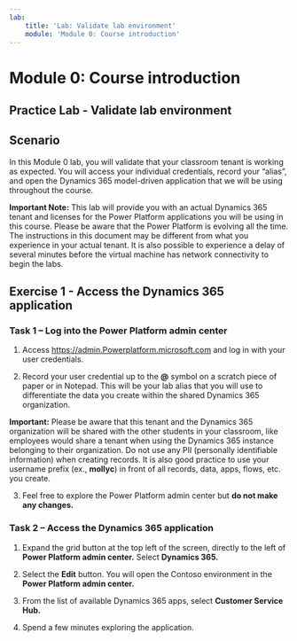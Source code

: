 ```yaml
---
lab:
    title: 'Lab: Validate lab environment'
    module: 'Module 0: Course introduction'
---
```



Module 0: Course introduction
========================

## Practice Lab - Validate lab environment 

Scenario
--------

In this Module 0 lab, you will validate that your classroom tenant is working as expected. You will access your individual credentials, record your “alias”, and open the Dynamics 365 model-driven application that we will be using throughout the course. 

**Important Note:** This lab will provide you with an actual Dynamics 365 tenant
and licenses for the Power Platform applications you will be using in this
course. Please be aware that the Power Platform is evolving all the time. The
instructions in this document may be different from what you experience in your
actual tenant. It is also possible to experience a delay of several
minutes before the virtual machine has network connectivity to begin the labs.

Exercise 1 - Access the Dynamics 365 application
---------------------------------------------------

### Task 1 – Log into the Power Platform admin center

1.  Access <https://admin.Powerplatform.microsoft.com> and log in with your user credentials.

2. Record your user credential up to the **@** symbol on a scratch piece of paper or in Notepad. This will be your lab alias that you will use to differentiate the data you create within the shared Dynamics 365 organization. 

**Important:** Please be aware that this tenant and the Dynamics 365 organization will be shared with the other students in your classroom, like employees would share a tenant when using the Dynamics 365 instance belonging to their organization. Do not use any PII (personally identifiable information) when creating records. It is also good practice to use your username prefix (ex., **mollyc**) in front of all records, data, apps, flows, etc. you create.

3. Feel free to explore the Power Platform admin center but **do not make any changes.**

### Task 2 – Access the Dynamics 365 application

1.  Expand the grid button at the top left of the screen, directly to the left of **Power Platform admin center.** Select **Dynamics 365.**

2.  Select the **Edit** button. You will open the Contoso environment in the **Power Platform admin center.**

4. From the list of available Dynamics 365 apps, select **Customer Service Hub.**

5. Spend a few minutes exploring the application.
